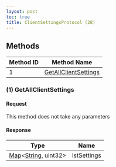 ```yaml
---
layout: post
toc: true
title: ClientSettingsProtocol (28)
---
```


## Methods

| Method ID | Method Name                                     |
| --------- | ----------------------------------------------- |
| 1         | [GetAllClientSettings](#1-getallclientsettings) |

### (1) GetAllClientSettings
#### Request
This method does not take any parameters

#### Response
| Type                          | Name        |
| ----------------------------- | ----------- |
| [Map]&lt;[String], uint32&gt; | lstSettings |

[Map]: /docs/nex/types#map
[String]: /docs/nex/types#string
